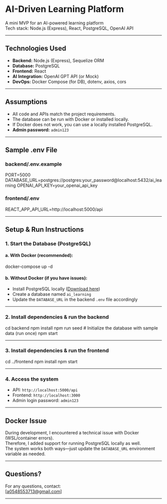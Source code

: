 # AI-Driven Learning Platform

A mini MVP for an AI-powered learning platform  
Tech stack: Node.js (Express), React, PostgreSQL, OpenAI API

---

## Technologies Used

- **Backend:** Node.js (Express), Sequelize ORM
- **Database:** PostgreSQL
- **Frontend:** React
- **AI Integration:** OpenAI GPT API (or Mock)
- **DevOps:** Docker Compose (for DB), dotenv, axios, cors

---

## Assumptions

- All code and APIs match the project requirements.
- The database can be run with Docker or installed locally.
- If Docker does not work, you can use a locally installed PostgreSQL.
- **Admin password:** `admin123`

---

## Sample .env File

### backend/.env.example
PORT=5000 DATABASE_URL=postgres://postgres:your_password@localhost:5432/ai_learning OPENAI_API_KEY=your_openai_api_key

### frontend/.env
REACT_APP_API_URL=http://localhost:5000/api


---

## Setup & Run Instructions

### 1. Start the Database (PostgreSQL)

#### a. With Docker (recommended):
docker-compose up -d


#### b. Without Docker (if you have issues):
- Install PostgreSQL locally ([Download here](https://www.postgresql.org/download/))
- Create a database named `ai_learning`
- Update the `DATABASE_URL` in the backend `.env` file accordingly

---

### 2. Install dependencies & run the backend
cd backend npm install 
npm run seed  # Initialize the database with sample data (run once) 
npm start


---

### 3. Install dependencies & run the frontend
cd ../frontend 
npm install 
npm start

---

### 4. Access the system

- API: `http://localhost:5000/api`
- Frontend: `http://localhost:3000`
- Admin login password: `admin123`

---

## Docker Issue

During development, I encountered a technical issue with Docker (WSL/container errors).  
Therefore, I added support for running PostgreSQL locally as well.  
The system works both ways—just update the `DATABASE_URL` environment variable as needed.

---

## Questions?

For any questions, contact:  
[a0548553713@gmail.com]

---